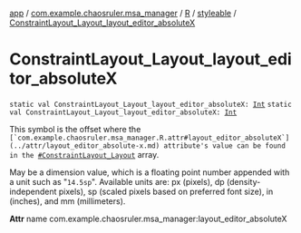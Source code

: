 [app](../../../index.md) / [com.example.chaosruler.msa_manager](../../index.md) / [R](../index.md) / [styleable](index.md) / [ConstraintLayout_Layout_layout_editor_absoluteX](.)

# ConstraintLayout_Layout_layout_editor_absoluteX

`static val ConstraintLayout_Layout_layout_editor_absoluteX: `[`Int`](https://kotlinlang.org/api/latest/jvm/stdlib/kotlin/-int/index.html)
`static val ConstraintLayout_Layout_layout_editor_absoluteX: `[`Int`](https://kotlinlang.org/api/latest/jvm/stdlib/kotlin/-int/index.html)

This symbol is the offset where the ``[`com.example.chaosruler.msa_manager.R.attr#layout_editor_absoluteX`](../attr/layout_editor_absolute-x.md) attribute's value can be found in the ``[`#ConstraintLayout_Layout`](-constraint-layout_-layout.md) array.

May be a dimension value, which is a floating point number appended with a unit such as "`14.5sp`". Available units are: px (pixels), dp (density-independent pixels), sp (scaled pixels based on preferred font size), in (inches), and mm (millimeters).

**Attr**
name com.example.chaosruler.msa_manager:layout_editor_absoluteX

